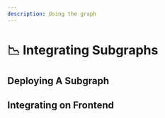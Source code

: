 ```yaml
---
description: Using the graph
---
```


# 📉 Integrating Subgraphs

## Deploying A Subgraph



## Integrating on Frontend
